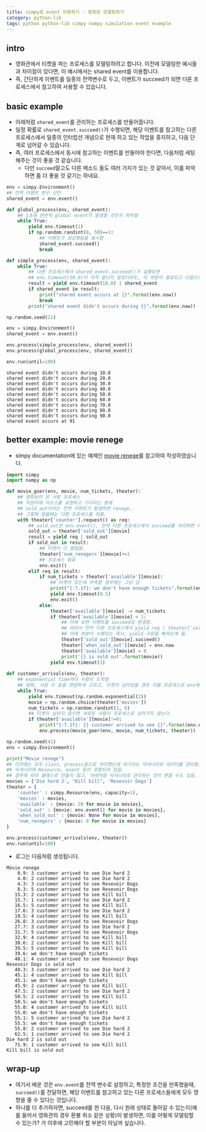 ```yaml
---
title: simpy로 event 이용하기 - 영화관 모델링하기 
category: python-lib
tags: python python-lib simpy numpy simulation event example
---
```


## intro 

- 영화관에서 티켓을 파는 프로세스를 모델링하려고 합니다. 이전에 모델링한 예시들과 차이점이 있다면, 이 예시에서는 shared event를 이용합니다. 
- 즉, 간단하게 이벤트를 일종의 전역변수로 두고, 이벤트가 succeed가 되면 다른 프로세스에서 참고하여 사용할 수 있습니다. 

## basic example 

- 아래처럼 `shared_event`를 관리하는 프로세스를 만들어줍니다. 
- 일정 확률로 `shared_event.succeed()`가 수행되면, 해당 이벤트를 참고하는 다른 프로세스에서 일종의 인터럽션 개념으로 현재 하고 있는 작업을 중지하고, 다음 단계로 넘어갈 수 있습니다. 
- 즉, 여러 프로세스에서 동시에 참고하는 이벤트를 만들어야 한다면, 다음처럼 세팅해주는 것이 좋을 것 같습니다. 
    - 다만 `succeed`말고도 다른 메소드 들도 여러 가지가 있는 것 같아서, 이를 파악하면 좀 더 좋을 것 같기는 하네요. 

```python
env = simpy.Environment()
## 전역 이벤트 변수 선언
shared_event = env.event()

def global_process(env, shared_event):
    ## 1초에 한번씩 global event가 발생할 것인지 파악함
    while True: 
        yield env.timeout(1)
        if np.random.randint(0, 50)==1:
            ## 이벤트가 성공했음을 표시함 
            shared_event.succeed()
            break

def simple_process(env, shared_event):
    while True:
        ## 다른 프로세스에서 shared_event.succeed()가 실행되면
        ## env.timeout(10.0)이 아직 끝나지 않았더라도, 이 부분이 종료되고 다음으로 넘어감 
        result = yield env.timeout(10.0) | shared_event
        if shared_event in result:
            print("shared event occurs at {}".format(env.now))
            break
        print("shared event didn't occurs during {}".format(env.now))

np.random.seed(21)

env = simpy.Environment()
shared_event = env.event()

env.process(simple_process(env, shared_event))
env.process(global_process(env, shared_event))

env.run(until=100)
```

```
shared event didn't occurs during 10.0
shared event didn't occurs during 20.0
shared event didn't occurs during 30.0
shared event didn't occurs during 40.0
shared event didn't occurs during 50.0
shared event didn't occurs during 60.0
shared event didn't occurs during 70.0
shared event didn't occurs during 80.0
shared event didn't occurs during 90.0
shared event occurs at 91
```

## better example: movie renege 

- simpy documentation에 있는 예제인 [movie renege](http://simpy.readthedocs.io/en/latest/examples/movie_renege.html)를 참고하여 작성하였습니다. 

```python
import simpy 
import numpy as np 

def movie_goer(env, movie, num_tickets, theater):
    ## 영화보러 온 사람 프로세스 
    ## 카운터에 리소스를 요청하고 기다리는 중에 
    ## sold_out이라는 전역 이벤트가 발생하면 renege, 
    ## 그렇찌 않을때는 다른 프로세스를 따름. 
    with theater['counter'].request() as req:
        ## sold_out은 env.event(), 만약 다른 프로세스에서 succeed를 처리하면 아래에서 먼저 실행됨 
        sold_out = theater['sold_out'][movie]
        result = yield req | sold_out
        if sold_out in result:
            ## 티켓이 다 팔렸음.
            theater['num_renegers'][movie]+=1
            ## 프로세스 종료 
            env.exit()
        elif req in result:
            if num_tickets > theater['available'][movie]:
                ## 티켓이 있는데 부족할 경우에는 그냥 감 
                print("{:7.1f}: we don't have enough tickets".format(env.now))
                yield env.timeout(0.5)
                env.exit()
            else:
                theater['available'][movie] -= num_tickets
                if theater['available'][movie] < 1:
                    ## 아래 보면 이벤트를 succeed로 변경함. 
                    ## 따라서 만약 다른 프로세스에서 yield req | theater['sold_out'][movie] 등으로 참고하고 있을 경우 
                    ## 아래 부분이 수행되는 즉시, yield 구문을 빠져오게 됨. 
                    theater['sold_out'][movie].succeed()
                    theater['when_sold_out'][movie] = env.now
                    theater['available'][movie] = 0
                    print('{} is sold out'.format(movie))
                yield env.timeout(1)
    
def customer_arrivals(env, theater):
    ## exponential time마다 사람이 도착함 
    ## 영화, 사람 수 등을 랜덤하게 고르고, 티켓이 남아있을 경우 이를 프로세스로 env에 넘겨줌
    while True:
        yield env.timeout(np.random.exponential(2))
        movie = np.random.choice(theater['movies'])
        num_tickets = np.random.randint(1, 6)
        ## 티켓이 남아지 않으면 새로운 사람이 프로세스로 넘어가지 않는다. 
        if theater['available'][movie]!=0:
            print("{:7.1f}: {} customer arrived to see {}".format(env.now, num_tickets, movie))
            env.process(movie_goer(env, movie, num_tickets, theater))

np.random.seed(42)
env = simpy.Environment()

print("Movie renege")
## 이전에는 모두 class, process등으로 처리했는데 여기서는 딕셔너리로 데이터를 관리함. 
## 딕셔너리에 Resource, event 등이 포함되어 있음. 
## 경우에 따라 클래스로 만들지 않고, 아래처럼 딕셔너리로 관리하는 것이 편할 수도 있음. 
movies = ['Die hard 2', "Kill bill", 'Resevoir Dogs']
theater = {
    'counter' : simpy.Resource(env, capacity=1),
    'movies' : movies, 
    'available' : {movie: 20 for movie in movies}, 
    'sold_out' : {movie: env.event() for movie in movies}, 
    'when_sold_out' : {movie: None for movie in movies}, 
    'num_renegers' : {movie: 0 for movie in movies}
}

env.process(customer_arrivals(env, theater))
env.run(until=100)
```

- 로그는 다음처럼 생성됩니다. 

```
Movie renege
    0.9: 3 customer arrived to see Die hard 2
    4.0: 2 customer arrived to see Die hard 2
    4.3: 3 customer arrived to see Resevoir Dogs
    8.3: 5 customer arrived to see Resevoir Dogs
   15.3: 2 customer arrived to see Kill bill
   15.7: 1 customer arrived to see Die hard 2
   16.5: 5 customer arrived to see Kill bill
   17.6: 3 customer arrived to see Die hard 2
   19.5: 4 customer arrived to see Kill bill
   26.8: 3 customer arrived to see Resevoir Dogs
   27.7: 3 customer arrived to see Die hard 2
   31.7: 5 customer arrived to see Resevoir Dogs
   32.9: 4 customer arrived to see Kill bill
   38.6: 2 customer arrived to see Kill bill
   39.5: 5 customer arrived to see Kill bill
   39.6: we don't have enough tickets
   40.1: 4 customer arrived to see Resevoir Dogs
Resevoir Dogs is sold out
   40.3: 3 customer arrived to see Die hard 2
   45.1: 4 customer arrived to see Kill bill
   45.1: we don't have enough tickets
   45.9: 2 customer arrived to see Kill bill
   47.5: 2 customer arrived to see Die hard 2
   50.5: 2 customer arrived to see Kill bill
   50.5: we don't have enough tickets
   55.0: 4 customer arrived to see Kill bill
   55.0: we don't have enough tickets
   55.1: 5 customer arrived to see Die hard 2
   55.5: we don't have enough tickets
   55.8: 2 customer arrived to see Die hard 2
   62.5: 1 customer arrived to see Die hard 2
Die hard 2 is sold out
   71.9: 1 customer arrived to see Kill bill
Kill bill is sold out
```

## wrap-up

- 여기서 배운 것은 `env.event`를 전역 변수로 설정하고, 특정한 조건을 만족했을때, `succeed()`를 전달하면, 해당 이벤트를 참고하고 있는 다른 프로세스들에게 모두 영향을 줄 수 있다는 것입니다. 
- 하나를 더 추가하자면, succeed를 한 다음, 다시 원래 상태로 돌아갈 수 있는지(예를 들어서 영화관의 경우 환불 취소 같은 상황)이 발생하면, 이를 어떻게 모델링할 수 있는가? 가 이후에 고민해야 할 부분이 아닐까 싶습니다. 